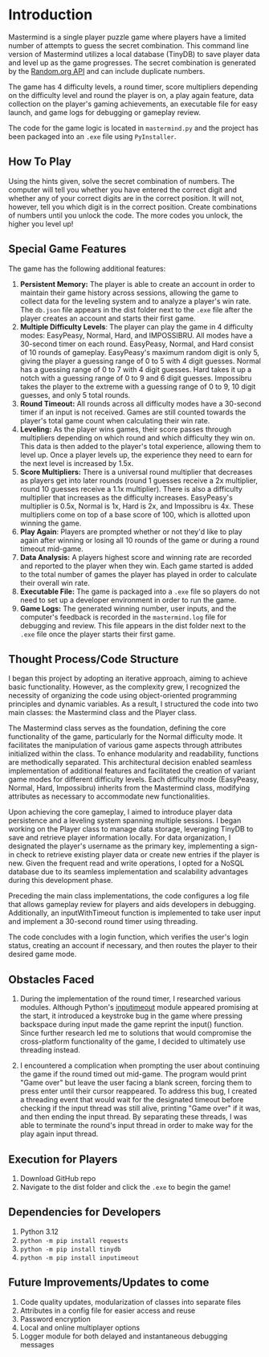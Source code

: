 # Introduction
Mastermind is a single player puzzle game where players have a limited number of attempts to guess the secret combination. This command line version of Mastermind utilizes a local database (TinyDB) to save player data and level up as the game progresses. The secret combination is generated by the [Random.org API](https://www.random.org/integers/) and can include duplicate numbers. 

The game has 4 difficulty levels, a round timer, score multipliers depending on the difficulty level and round the player is on, a play again feature, data collection on the player's gaming achievements, an executable file for easy launch, and game logs for debugging or gameplay review.

The code for the game logic is located in `mastermind.py` and the project has been packaged into an `.exe` file using `PyInstaller`.

## How To Play
Using the hints given, solve the secret combination of numbers. The computer will tell you whether you have entered the correct digit and whether any of your correct digits are in the correct position. It will not, however, tell you which digit is in the correct position. Create combinations of numbers until you unlock the code. The more codes you unlock, the higher you level up!

## Special Game Features
The game has the following additional features:

1. **Persistent Memory:** The player is able to create an account in order to maintain their game history across sessions, allowing the game to collect data for the leveling system and to analyze a player's win rate. The `db.json` file appears in the dist folder next to the `.exe` file after the player creates an account and starts their first game.
2. **Multiple Difficulty Levels**: The player can play the game in 4 difficulty modes: EasyPeasy, Normal, Hard, and IMPOSSIBRU. All modes have a 30-second timer on each round. EasyPeasy, Normal, and Hard consist of 10 rounds of gameplay. EasyPeasy's maximum random digit is only 5, giving the player a guessing range of 0 to 5 with 4 digit guesses. Normal has a guessing range of 0 to 7 with 4 digit guesses. Hard takes it up a notch with a guessing range of 0 to 9 and 6 digit guesses. Impossibru takes the player to the extreme with a guessing range of 0 to 9, 10 digit guesses, and only 5 total rounds.
3. **Round Timeout:** All rounds across all difficulty modes have a 30-second timer if an input is not received. Games are still counted towards the player's total game count when calculating their win rate.
4. **Leveling:** As the player wins games, their score passes through multipliers depending on which round and which difficulty they win on. This data is then added to the player's total experience, allowing them to level up. Once a player levels up, the experience they need to earn for the next level is increased by 1.5x.
5. **Score Multipliers:** There is a universal round multiplier that decreases as players get into later rounds (round 1 guesses receive a 2x multiplier, round 10 guesses receive a 1.1x multiplier). There is also a difficulty multiplier that increases as the difficulty increases. EasyPeasy's multiplier is 0.5x, Normal is 1x, Hard is 2x, and Impossibru is 4x. These multipliers come on top of a base score of 100, which is allotted upon winning the game.
6. **Play Again**: Players are prompted whether or not they'd like to play again after winning or losing all 10 rounds of the game or during a round timeout mid-game.
7. **Data Analysis:** A players highest score and winning rate are recorded and reported to the player when they win. Each game started is added to the total number of games the player has played in order to calculate their overall win rate.
8. **Executable File:** The game is packaged into a `.exe` file so players do not need to set up a developer environment in order to run the game.
9. **Game Logs:** The generated winning number, user inputs, and the computer's feedback is recorded in the `mastermind.log` file for debugging and review. This file appears in the dist folder next to the `.exe` file once the player starts their first game.

## Thought Process/Code Structure
I began this project by adopting an iterative approach, aiming to achieve basic functionality. However, as the complexity grew, I recognized the necessity of organizing the code using object-oriented programming principles and dynamic variables. As a result, I structured the code into two main classes: the Mastermind class and the Player class.

The Mastermind class serves as the foundation, defining the core functionality of the game, particularly for the Normal difficulty mode. It facilitates the manipulation of various game aspects through attributes initialized within the class. To enhance modularity and readability, functions are methodically separated. This architectural decision enabled seamless implementation of additional features and facilitated the creation of variant game modes for different difficulty levels. Each difficulty mode (EasyPeasy, Normal, Hard, Impossibru) inherits from the Mastermind class, modifying attributes as necessary to accommodate new functionalities.

Upon achieving the core gameplay, I aimed to introduce player data persistence and a leveling system spanning multiple sessions. I began working on the Player class to manage data storage, leveraging TinyDB to save and retrieve player information locally. For data organization, I designated the player's username as the primary key, implementing a sign-in check to retrieve existing player data or create new entries if the player is new. Given the frequent read and write operations, I opted for a NoSQL database due to its seamless implementation and scalability advantages during this development phase.

Preceding the main class implementations, the code configures a log file that allows gameplay review for players and aids developers in debugging. Additionally, an inputWithTimeout function is implemented to take user input and implement a 30-second round timer using threading.

The code concludes with a login function, which verifies the user's login status, creating an account if necessary, and then routes the player to their desired game mode.

## Obstacles Faced
1. During the implementation of the round timer, I researched various modules. Although Python's [inputimeout](https://pypi.org/project/inputimeout/) module appeared promising at the start, it introduced a keystroke bug in the game where pressing backspace during input made the game reprint the input() function. Since further research led me to solutions that would compromise the cross-platform functionality of the game, I decided to ultimately use threading instead.

2. I encountered a complication when prompting the user about continuing the game if the round timed out mid-game. The program would print "Game over" but leave the user facing a blank screen, forcing them to press enter until their cursor reappeared. To address this bug, I created a threading event that would wait for the designated timeout before checking if the input thread was still alive, printing "Game over" if it was, and then ending the input thread. By separating these threads, I was able to terminate the round's input thread in order to make way for the play again input thread. 

## Execution for Players
1. Download GitHub repo
2. Navigate to the dist folder and click the `.exe` to begin the game!

## Dependencies for Developers
1. Python 3.12
2. `python -m pip install requests`
3. `python -m pip install tinydb`
4. `python -m pip install inputimeout`

## Future Improvements/Updates to come
1. Code quality updates, modularization of classes into separate files
2. Attributes in a config file for easier access and reuse
3. Password encryption
4. Local and online multiplayer options
5. Logger module for both delayed and instantaneous debugging messages

